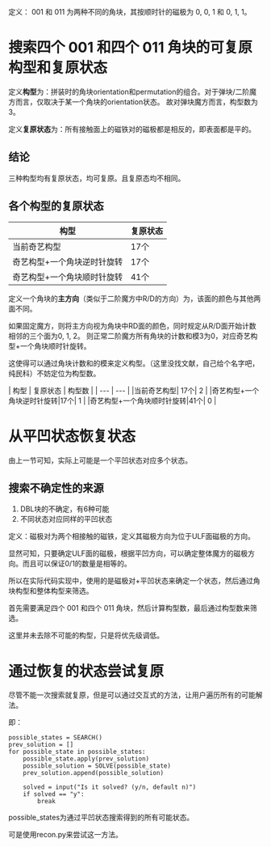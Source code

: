 定义： 001 和 011 为两种不同的角块，其按顺时针的磁极为 0, 0, 1 和 0, 1, 1。

# 搜索四个 001 和四个 011 角块的可复原构型和复原状态

定义**构型**为：拼装时的角块orientation和permutation的组合。对于弹块/二阶魔方而言，仅取决于某一个角块的orientation状态。
故对弹块魔方而言，构型数为3。

定义**复原状态**为：所有接触面上的磁铁对的磁极都是相反的，即表面都是平的。

## 结论

三种构型均有复原状态，均可复原。且复原态均不相同。
 
## 各个构型的复原状态

| 构型 | 复原状态 |
| --- | --- |
|当前奇艺构型| 17个|
|奇艺构型+一个角块逆时针旋转|17个|
|奇艺构型+一个角块顺时针旋转|41个|


定义一个角块的**主方向**（类似于二阶魔方中R/D的方向）为，该面的颜色与其他两面不同。

如果固定魔方，则将主方向视为角块中RD面的颜色，同时规定从R/D面开始计数相邻的三个面为0, 1, 2。
则正常二阶魔方所有角块的计数和模3为0，对应奇艺构型+一个角块顺时针旋转。

这使得可以通过角块计数和的模来定义构型。（这里没找文献，自己给个名字吧，纯民科）不妨定位为构型数。

| 构型 | 复原状态 | 构型数 |
| --- | --- |
|当前奇艺构型| 17个| 2 |
|奇艺构型+一个角块逆时针旋转|17个| 1 |
|奇艺构型+一个角块顺时针旋转|41个| 0 |



# 从平凹状态恢复状态

由上一节可知，实际上可能是一个平凹状态对应多个状态。

## 搜索不确定性的来源

1. DBL块的不确定，有6种可能
2. 不同状态对应同样的平凹状态


定义：磁极对为两个相接触的磁铁，定义其磁极方向为位于ULF面磁极的方向。

显然可知，只要确定ULF面的磁极，根据平凹方向，可以确定整体魔方的磁极方向。而且可以保证0/1的数量是相等的。


所以在实际代码实现中，使用的是磁极对+平凹状态来确定一个状态，然后通过角块构型和整体构型来筛选。


首先需要满足四个 001 和四个 011 角块，然后计算构型数，最后通过构型数来筛选。

这里并未去除不可能的构型，只是将优先级调低。


# 通过恢复的状态尝试复原

尽管不能一次搜索就复原，但是可以通过交互式的方法，让用户遍历所有的可能解法。

即：
```
possible_states = SEARCH()
prev_solution = []
for possible_state in possible_states:
    possible_state.apply(prev_solution)
    possible_solution = SOLVE(possible_state)
    prev_solution.append(possible_solution)
    
    solved = input("Is it solved? (y/n, default n)")
    if solved == "y":
        break
```

possible_states为通过平凹状态搜索得到的所有可能状态。

可是使用recon.py来尝试这一方法。